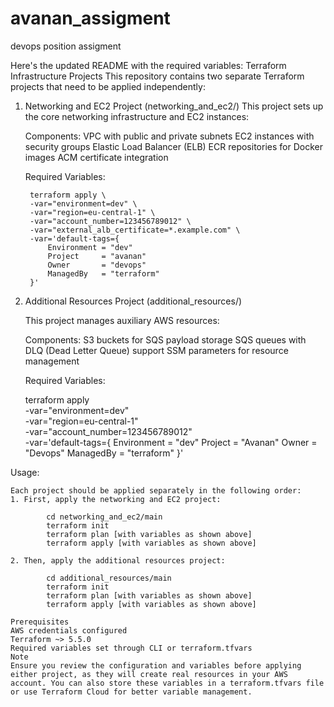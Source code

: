 # avanan_assigment
devops position assigment 


Here's the updated README with the required variables:
Terraform Infrastructure Projects
This repository contains two separate Terraform projects that need to be applied independently:

1. Networking and EC2 Project (networking_and_ec2/)
    This project sets up the core networking infrastructure and EC2 instances:

    Components:
    VPC with public and private subnets
    EC2 instances with security groups
    Elastic Load Balancer (ELB)
    ECR repositories for Docker images
    ACM certificate integration

    Required Variables:

        terraform apply \
        -var="environment=dev" \
        -var="region=eu-central-1" \
        -var="account_number=123456789012" \
        -var="external_alb_certificate=*.example.com" \
        -var='default-tags={
            Environment = "dev"
            Project     = "avanan"
            Owner       = "devops"
            ManagedBy   = "terraform"
        }'

2. Additional Resources Project (additional_resources/)

    This project manages auxiliary AWS resources:

    Components:
    S3 buckets for SQS payload storage
    SQS queues with DLQ (Dead Letter Queue) support
    SSM parameters for resource management

    Required Variables:

    terraform apply \
    -var="environment=dev" \
    -var="region=eu-central-1" \
    -var="account_number=123456789012" \
    -var='default-tags={
        Environment = "dev"
        Project     = "Avanan"
        Owner       = "Devops"
        ManagedBy   = "terraform"
    }'

Usage:

    Each project should be applied separately in the following order:
    1. First, apply the networking and EC2 project:

            cd networking_and_ec2/main
            terraform init
            terraform plan [with variables as shown above]
            terraform apply [with variables as shown above]
            
    2. Then, apply the additional resources project:

            cd additional_resources/main
            terraform init
            terraform plan [with variables as shown above]
            terraform apply [with variables as shown above]

    Prerequisites
    AWS credentials configured
    Terraform ~> 5.5.0
    Required variables set through CLI or terraform.tfvars
    Note
    Ensure you review the configuration and variables before applying either project, as they will create real resources in your AWS account. You can also store these variables in a terraform.tfvars file or use Terraform Cloud for better variable management.

